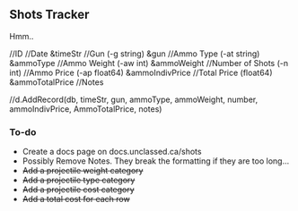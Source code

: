 ## Shots Tracker

Hmm..


//ID 
//Date &timeStr
//Gun (-g string) &gun
//Ammo Type (-at string) &ammoType
//Ammo Weight (-aw int) &ammoWeight
//Number of Shots (-n int)
//Ammo Price (-ap float64) &ammoIndivPrice
//Total Price (float64) &ammoTotalPrice
//Notes

//d.AddRecord(db, timeStr, gun, ammoType, ammoWeight, number, ammoIndivPrice, AmmoTotalPrice, notes)

### To-do
- Create a docs page on docs.unclassed.ca/shots
- Possibly Remove Notes. They break the formatting if they are too long...
- ~~Add a projectile weight category~~
- ~~Add a projectile type category~~
- ~~Add a projectile cost category~~
- ~~Add a total cost for each row~~
